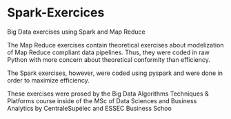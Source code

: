 # Spark-Exercices

Big Data exercises using Spark and Map Reduce

The Map Reduce exercises contain theoretical exercises about modelization of Map Reduce compliant data pipelines. Thus, they were coded in raw Python with more concern about theoretical conformity than efficiency.

The Spark exercises, however, were coded using pyspark and were done in order to maximize efficiency.

These exercises were prosed by the Big Data Algorithms Techniques & Platforms course inside of the MSc of Data Sciences and Business Analytics by CentraleSupélec and ESSEC Business Schoo
